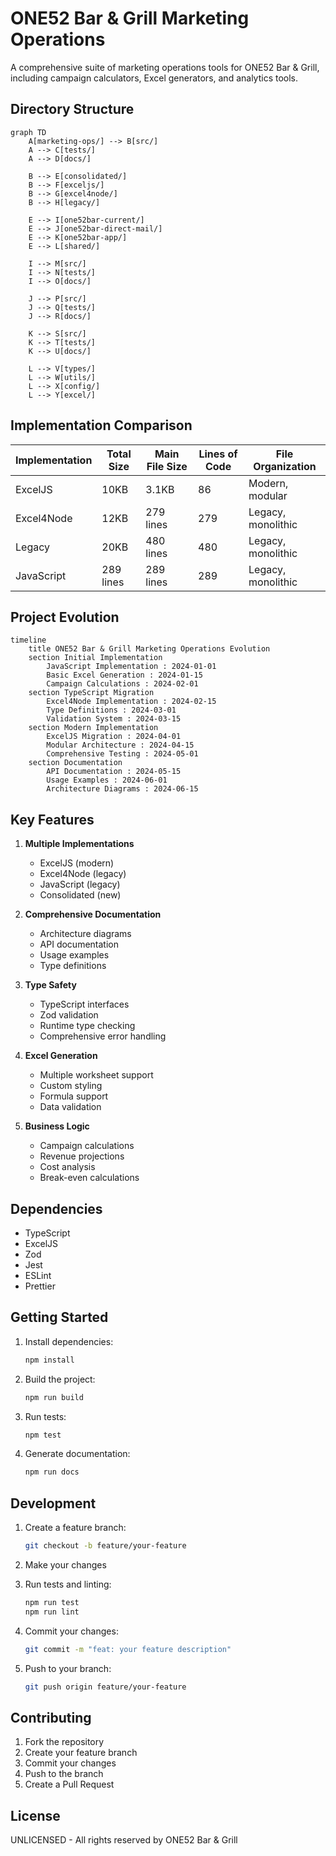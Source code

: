 # ONE52 Bar & Grill Marketing Operations

A comprehensive suite of marketing operations tools for ONE52 Bar & Grill, including campaign calculators, Excel generators, and analytics tools.

## Directory Structure

```mermaid
graph TD
    A[marketing-ops/] --> B[src/]
    A --> C[tests/]
    A --> D[docs/]
    
    B --> E[consolidated/]
    B --> F[exceljs/]
    B --> G[excel4node/]
    B --> H[legacy/]
    
    E --> I[one52bar-current/]
    E --> J[one52bar-direct-mail/]
    E --> K[one52bar-app/]
    E --> L[shared/]
    
    I --> M[src/]
    I --> N[tests/]
    I --> O[docs/]
    
    J --> P[src/]
    J --> Q[tests/]
    J --> R[docs/]
    
    K --> S[src/]
    K --> T[tests/]
    K --> U[docs/]
    
    L --> V[types/]
    L --> W[utils/]
    L --> X[config/]
    L --> Y[excel/]
```

## Implementation Comparison

| Implementation | Total Size | Main File Size | Lines of Code | File Organization |
|----------------|------------|----------------|---------------|-------------------|
| ExcelJS | 10KB | 3.1KB | 86 | Modern, modular |
| Excel4Node | 12KB | 279 lines | 279 | Legacy, monolithic |
| Legacy | 20KB | 480 lines | 480 | Legacy, monolithic |
| JavaScript | 289 lines | 289 lines | 289 | Legacy, monolithic |

## Project Evolution

```mermaid
timeline
    title ONE52 Bar & Grill Marketing Operations Evolution
    section Initial Implementation
        JavaScript Implementation : 2024-01-01
        Basic Excel Generation : 2024-01-15
        Campaign Calculations : 2024-02-01
    section TypeScript Migration
        Excel4Node Implementation : 2024-02-15
        Type Definitions : 2024-03-01
        Validation System : 2024-03-15
    section Modern Implementation
        ExcelJS Migration : 2024-04-01
        Modular Architecture : 2024-04-15
        Comprehensive Testing : 2024-05-01
    section Documentation
        API Documentation : 2024-05-15
        Usage Examples : 2024-06-01
        Architecture Diagrams : 2024-06-15
```

## Key Features

1. **Multiple Implementations**
   - ExcelJS (modern)
   - Excel4Node (legacy)
   - JavaScript (legacy)
   - Consolidated (new)

2. **Comprehensive Documentation**
   - Architecture diagrams
   - API documentation
   - Usage examples
   - Type definitions

3. **Type Safety**
   - TypeScript interfaces
   - Zod validation
   - Runtime type checking
   - Comprehensive error handling

4. **Excel Generation**
   - Multiple worksheet support
   - Custom styling
   - Formula support
   - Data validation

5. **Business Logic**
   - Campaign calculations
   - Revenue projections
   - Cost analysis
   - Break-even calculations

## Dependencies

- TypeScript
- ExcelJS
- Zod
- Jest
- ESLint
- Prettier

## Getting Started

1. Install dependencies:
   ```bash
   npm install
   ```

2. Build the project:
   ```bash
   npm run build
   ```

3. Run tests:
   ```bash
   npm test
   ```

4. Generate documentation:
   ```bash
   npm run docs
   ```

## Development

1. Create a feature branch:
   ```bash
   git checkout -b feature/your-feature
   ```

2. Make your changes

3. Run tests and linting:
   ```bash
   npm run test
   npm run lint
   ```

4. Commit your changes:
   ```bash
   git commit -m "feat: your feature description"
   ```

5. Push to your branch:
   ```bash
   git push origin feature/your-feature
   ```

## Contributing

1. Fork the repository
2. Create your feature branch
3. Commit your changes
4. Push to the branch
5. Create a Pull Request

## License

UNLICENSED - All rights reserved by ONE52 Bar & Grill 